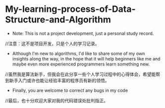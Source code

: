 # My-learning-process-of-Data-Structure-and-Algorithm
* Note: This is not a project development, just a personal study record.

//注意：这不是项目开发，只是个人的学习记录。

* Although I'm new to algorithms, I'd like to share some of my own insights along the way, in the hope that it will help beginners like me and maybe even more experienced programmers learn something new.

//虽然我是算法新手，但我会在此分享一些个人学习过程中的心得体会，希望能帮到新手入门或许也能让经验丰富的程序员有新的领悟。

* Finally, you are welcome to correct any bugs in my code

//最后，也十分欢迎大家对我的代码错误处批判指正。
